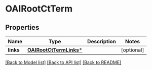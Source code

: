 # OAIRootCtTerm

## Properties
Name | Type | Description | Notes
------------ | ------------- | ------------- | -------------
**links** | [**OAIRootCtTermLinks***](OAIRootCtTermLinks.md) |  | [optional] 

[[Back to Model list]](../README.md#documentation-for-models) [[Back to API list]](../README.md#documentation-for-api-endpoints) [[Back to README]](../README.md)


